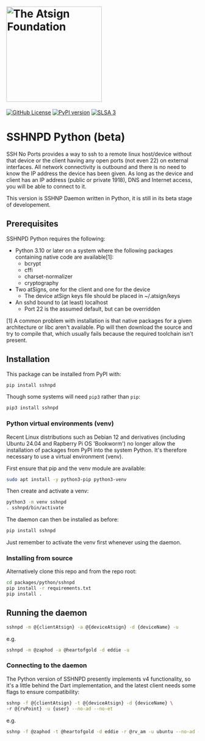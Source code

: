 <h1><img width=250px src="https://atsign.com/wp-content/uploads/2022/05/atsign-logo-horizontal-color2022.svg" alt="The Atsign Foundation"></h1>

[![GitHub License](https://img.shields.io/badge/license-BSD3-blue.svg)](./LICENSE)
[![PyPI version](https://badge.fury.io/py/sshnpd.svg)](https://badge.fury.io/py/sshnpd)
[![SLSA 3](https://slsa.dev/images/gh-badge-level3.svg)](https://slsa.dev)

# SSHNPD Python (beta)

SSH No Ports provides a way to ssh to a remote linux host/device without that
device or the client having any open ports (not even 22) on external
interfaces. All network connectivity is outbound and there is no need to
know the IP address the device has been given. As long as the device and
client has an IP address (public or private 1918), DNS and Internet access,
you will be able to connect to it.

This version is SSHNP Daemon written in Python, it is still in its beta
stage of developement.

## Prerequisites

SSHNPD Python requires the following:

* Python 3.10 or later on a system where the following packages containing
native code are available[1]:
  * bcrypt
  * cffi
  * charset-normalizer
  * cryptography
* Two atSigns, one for the client and one for the device
  * The device atSign keys file should be placed in ~/.atsign/keys
* An sshd bound to (at least) localhost
  * Port 22 is the assumed default, but can be overridden

[1] A common problem with installation is that native packages for a given
architecture or libc aren't available. Pip will then download the source
and try to compile that, which usually fails because the required toolchain
isn't present.

## Installation

This package can be installed from PyPI with:

```sh
pip install sshnpd
```

Though some systems will need `pip3` rather than `pip`:

```sh
pip3 install sshnpd
```

### Python virtual environments (venv)

Recent Linux distributions such as Debian 12 and derivatives (including
Ubuntu 24.04 and Rapberry Pi OS 'Bookworm') no longer allow the installation
of packages from PyPI into the system Python. It's therefore necessary to
use a virtual environment (venv).

First ensure that pip and the venv module are available:

```sh
sudo apt install -y python3-pip python3-venv
```

Then create and activate a venv:

```sh
python3 -m venv sshnpd
. sshnpd/bin/activate
```

The daemon can then be installed as before:

```sh
pip install sshnpd
```

Just remember to activate the venv first whenever using the daemon.

### Installing from source

Alternatively clone this repo and from the repo root:

```sh
cd packages/python/sshnpd
pip install -r requirements.txt
pip install .
```

## Running the daemon

```sh
sshnpd -m @{clientAtsign} -a @{deviceAtsign} -d {deviceName} -u
```

e.g.

```sh
sshnpd -m @zaphod -a @heartofgold -d eddie -u
```

### Connecting to the daemon

The Python version of SSHNPD presently implements v4 functionality, so it's
a little behind the Dart implementation, and the latest client needs some
flags to ensure compatibility:

```sh
sshnp -f @{clientAtsign} -t @{deviceAtsign} -d {deviceName} \
-r @{rvPoint} -u {user} --no-ad --no-et
```

e.g.

```sh
sshnp -f @zaphod -t @heartofgold -d eddie -r @rv_am -u ubuntu --no-ad --no-et
```
